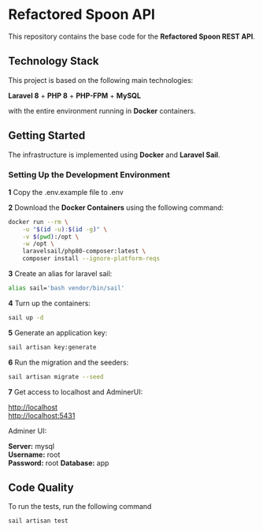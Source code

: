 # Refactored Spoon API
This repository contains the base code for the **Refactored Spoon REST API**.

## Technology Stack

This project is based on the following main technologies:

**Laravel 8** + **PHP 8** + **PHP-FPM** + **MySQL**

with the entire environment running in **Docker** containers.
## Getting Started

The infrastructure is implemented using **Docker** and **Laravel Sail**.

### Setting Up the Development Environment
**1** Copy the .env.example file to .env

**2** Download the **Docker Containers** using the following command:

```bash
docker run --rm \
    -u "$(id -u):$(id -g)" \
    -v $(pwd):/opt \
    -w /opt \
    laravelsail/php80-composer:latest \
    composer install --ignore-platform-reqs
```

**3** Create an alias for laravel sail:

```bash
alias sail='bash vendor/bin/sail'
```

**4** Turn up the containers:

```bash
sail up -d
```

**5** Generate an application key:

```bash
sail artisan key:generate
```

**6** Run the migration and the seeders:

```bash
sail artisan migrate --seed
```

**7** Get access to localhost and AdminerUI:

[http://localhost](http://localhost)  
[http://localhost:5431](http://localhost:5431)  
 
Adminer UI:

**Server:** mysql   
**Username:** root  
**Password:** root 
**Database:** app  

## Code Quality

To run the tests, run the following command

```bash
sail artisan test
```
